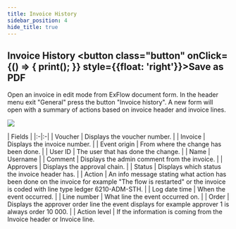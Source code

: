```yaml
---
title: Invoice History
sidebar_position: 4
hide_title: true
---
```

## Invoice History <button class="button" onClick={() => { print(); }} style={{float: 'right'}}>Save as PDF</button>

Open an invoice in edit mode from ExFlow document form. In the header menu exit "General" press the button "Invoice history". A new form will open with a summary of actions based on invoice header and invoice lines.

![](@site/static/img/media/image100.png)

| Fields        |
|:-|:-|
| Voucher       | Displays the voucher number.                                                                                                                                     |
| Invoice       | Displays the invoice number.                                                                                                                                     |
| Event origin  | From where the change has been done.                                                                                                                             |
| User ID       | The user that has done the change.                                                                                                                               |
| Name          | Username                                                                                                                                                         |
| Comment       | Displays the admin comment from the invoice.                                                                                                                     |
| Approvers     | Displays the approval chain.                                                                                                                                     |
| Status        | Displays which status the invoice header has.                                                                                                                    |
| Action        | An info message stating what action has been done on the invoice for example "The flow is restarted" or the invoice is coded with line type ledger 6210-ADM-STH. |
| Log date time | When the event occurred.                                                                                                                                         |
| Line number   | What line the event occurred on.                                                                                                                                 |
| Order         | Displays the approver order line the event displays for example approver 1 is always order 10 000.                                                               |
| Action level  | If the information is coming from the Invoice header or Invoice line.                                                         